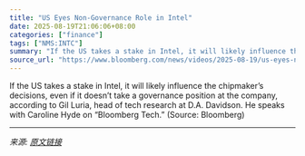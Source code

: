 ```yaml
---
title: "US Eyes Non-Governance Role in Intel"
date: 2025-08-19T21:06:06+08:00
categories: ["finance"]
tags: ["NMS:INTC"]
summary: "If the US takes a stake in Intel, it will likely influence the chipmaker’s decisions, even if it doesn’t take a governance position at the company, according to Gil Luria, head of tech research at D.A"
source_url: "https://www.bloomberg.com/news/videos/2025-08-19/us-eyes-non-governance-role-in-intel-video"
---
```


If the US takes a stake in Intel, it will likely influence the chipmaker’s decisions, even if it doesn’t take a governance position at the company, according to Gil Luria, head of tech research at D.A. Davidson. He speaks with Caroline Hyde on “Bloomberg Tech.” (Source: Bloomberg)

---

*来源: [原文链接](https://www.bloomberg.com/news/videos/2025-08-19/us-eyes-non-governance-role-in-intel-video)*
